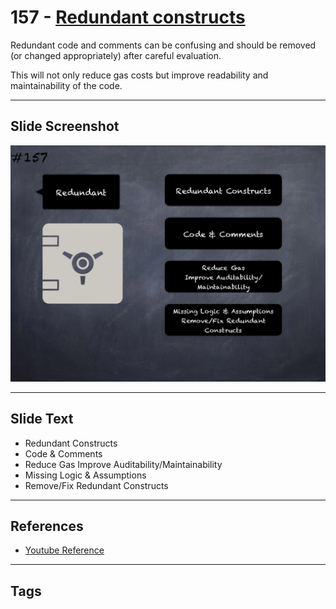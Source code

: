 # 157 - [Redundant constructs](Redundant%20constructs.md)
Redundant code and comments can be confusing and should be removed (or changed appropriately) after careful evaluation. 

This will not only reduce gas costs but improve readability and maintainability of the code.
___
## Slide Screenshot
![0157.jpg](../../images/5.%20Pitfalls%20and%20Best%20Practices%20201/157.jpg)
___
## Slide Text
- Redundant Constructs
- Code & Comments
- Reduce Gas Improve Auditability/Maintainability
- Missing Logic & Assumptions
- Remove/Fix Redundant Constructs
___
## References
- [Youtube Reference](https://youtu.be/pXoEIjHupXk?t=1338)
___
## Tags